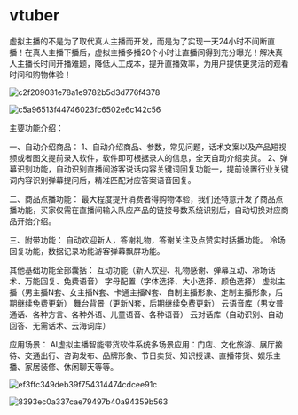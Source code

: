 # vtuber

虚拟主播的不是为了取代真人主播而开发，而是为了实现一天24小时不间断直播！在真人主播下播后，虚拟主播多播20个小时让直播间得到充分曝光！解决真人主播长时间开播难题，降低人工成本，提升直播效率，为用户提供更灵活的观看时间和购物体验！


![c2f209031e78a1e9782b5d3d776f4378](https://user-images.githubusercontent.com/84691941/163081493-4b412067-f939-42c1-a25c-f3f938700008.jpg)

![c5a96513f44746023fc6502e6c142c56](https://user-images.githubusercontent.com/84691941/163081529-6ba490e6-1c15-4248-8e2a-d7ab94b66077.jpg)


主要功能介绍：
 
一、自动介绍商品： 
1、自动介绍商品、参数，常见问题，话术文案以及产品短视频或者图文提前录入软件，软件即可根据录人的信息，全天自动介绍卖货。
2、弹幕识别功能，自动识别直播间游客说话内容关键词回复功能一，提前设置行业关键词内容识别弹幕提问后，精准匹配对应答案语音回复。
 
二、商品点播功能： 
最大程度提升消费者得购物体验，我们还特意开发了商品点播功能，买家仅需在直播间输入队应产品的链接号数系统识别后，自动切换对应商品开始介绍。
 
三、附带功能：
 自动欢迎新人，答谢礼物，答谢关注及点赞实时括播功能。
冷场回复功能，数据记录功能游客弹幕飘屏功能。
 
其他基础功能全部囊括：
互动功能（新人欢迎、礼物感谢、弹幕互动、冷场话术、万能回复、免费语音）
字母配置（字体选择、大小选择、颜色选择）
虚拟主播（男主播N套、女主播N套、卡通主播N套、自制主播形象、定制主播形象，后期继续免费更新）
舞台背景（更新N套，后期继续免费更新）
云语音库（男女普通话、各种方言、各种外语、儿童语音、各种语音）
云对话库（自动识别、自动回答、无需话术、云海词库）

应用场景：
AI虚拟主播智能带货软件系统多场景应用：门店、文化旅游、展厅接待、交通出行、咨询发布、品牌形象、节日卖货、知识授课、直播带货、娱乐主播、家居装修、休闲聊天等等。


![ef3ffc349deb39f754314474cdcee91c](https://user-images.githubusercontent.com/84691941/163081572-e17c0a83-8321-415e-88d2-864fe29edf13.jpg)


![8393ec0a337cae79497b40a94359b563](https://user-images.githubusercontent.com/84691941/163081583-48d745d2-18da-4a0a-9c38-c6637d2781a4.jpg)

